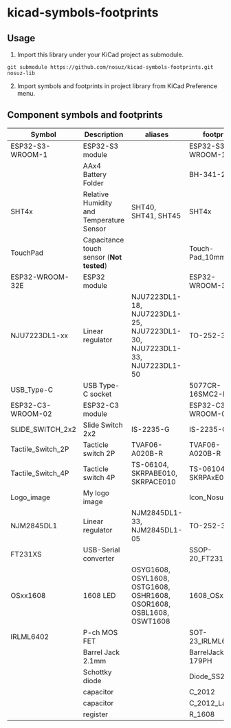 # kicad-symbols-footprints

## Usage

1. Import this library under your KiCad project as submodule.

```
git submodule https://github.com/nosuz/kicad-symbols-footprints.git nosuz-lib
```

2. Import symbols and footprints in project library from KiCad Preference menu.

## Component symbols and footprints

| Symbol            | Description                               | aliases                                                                   | footprint            |
| ----------------- | ----------------------------------------- | ------------------------------------------------------------------------- | -------------------- |
| ESP32-S3-WROOM-1  | ESP32-S3 module                           |                                                                           | ESP32-S3-WROOM-1     |
|                   | AAx4 Battery Folder                       |                                                                           | BH-341-2P            |
| SHT4x             | Relative Humidity and Temperature Sensor  | SHT40, SHT41, SHT45                                                       | SHT4x                |
| TouchPad          | Capacitance touch sensor (**Not tested**) |                                                                           | Touch-Pad_10mm       |
| ESP32-WROOM-32E   | ESP32 module                              |                                                                           | ESP32-WROOM-32E      |
| NJU7223DL1-xx     | Linear regulator                          | NJU7223DL1-18, NJU7223DL1-25, NJU7223DL1-30, NJU7223DL1-33, NJU7223DL1-50 | TO-252-3-L1          |
| USB_Type-C        | USB Type-C socket                         |                                                                           | 5077CR-16SMC2-BK-TR  |
| ESP32-C3-WROOM-02 | ESP32-C3 module                           |                                                                           | ESP32-C3-WROOM-02    |
| SLIDE_SWITCH_2x2  | Slide Switch 2x2                          | IS-2235-G                                                                 | IS-2235-G            |
| Tactile_Switch_2P | Tacticle switch 2P                        | TVAF06-A020B-R                                                            | TVAF06-A020B-R       |
| Tactile_Switch_4P | Tacticle switch 4P                        | TS-06104, SKRPABE010, SKRPACE010                                          | TS-06104, SKRPAxE010 |
| Logo_image        | My logo image                             |                                                                           | Icon_Nosuz           |
| NJM2845DL1        | Linear regulator                          | NJM2845DL1-33, NJM2845DL1-05                                              | TO-252-3-L1          |
| FT231XS           | USB-Serial converter                      |                                                                           | SSOP-20_FT231X       |
| OSxx1608          | 1608 LED                                  | OSYG1608, OSYL1608, OSTG1608, OSHR1608, OSOR1608, OSBL1608, OSWT1608      | 1608_OSxx1608        |
| IRLML6402         | P-ch MOS FET                              |                                                                           | SOT-23_IRLML6402     |
|                   | Barrel Jack 2.1mm                         |                                                                           | BarrelJack_MJ-179PH  |
|                   | Schottky diode                            |                                                                           | Diode_SS2040FL       |
|                   | capacitor                                 |                                                                           | C_2012               |
|                   | capacitor                                 |                                                                           | C_2012_Large         |
|                   | register                                  |                                                                           | R_1608               |
